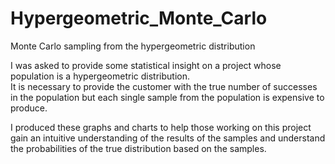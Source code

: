 # Hypergeometric_Monte_Carlo
Monte Carlo sampling from the hypergeometric distribution 

I was asked to provide some statistical insight on a project whose population is a hypergeometric distribution.  
It is necessary to provide the customer with the true number of successes in the population but each single sample from 
the population is expensive to produce.

I produced these graphs and charts to help those working on this project gain an intuitive understanding of 
the results of the samples and understand the probabilities of the true distribution based on the samples. 
